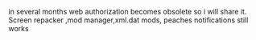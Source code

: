 in several months web authorization becomes obsolete so i will share it. Screen repacker ,mod manager,xml.dat mods, peaches notifications still works
